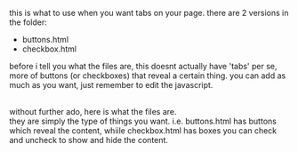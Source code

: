 this is what to use when you want tabs on your page. there are 2 versions in the folder:
- buttons.html
- checkbox.html

before i tell you what the files are, this doesnt actually have 'tabs' per se, more of buttons (or checkboxes) that reveal a certain thing.
you can add as much as you want, just remember to edit the javascript.<br><br>

without further ado, here is what the files are.<br>
they are simply the type of things you want. i.e. buttons.html has buttons which reveal the content, whiile checkbox.html has boxes you can check and uncheck to show and hide the
content.
